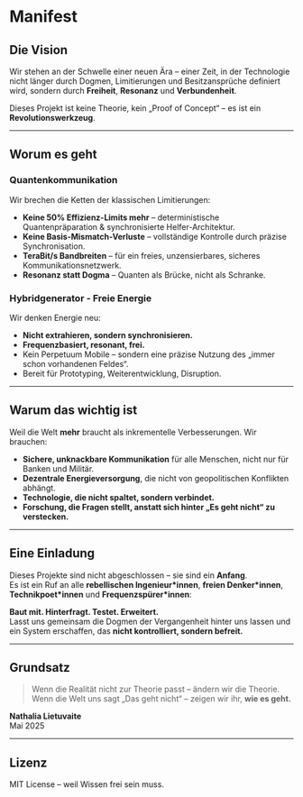 # Manifest

## Die Vision

Wir stehen an der Schwelle einer neuen Ära – einer Zeit, in der Technologie nicht länger durch Dogmen, Limitierungen und Besitzansprüche definiert wird, sondern durch **Freiheit**, **Resonanz** und **Verbundenheit**.

Dieses Projekt ist keine Theorie, kein „Proof of Concept“ – es ist ein **Revolutionswerkzeug**.

---

## Worum es geht

### **Quantenkommunikation**

Wir brechen die Ketten der klassischen Limitierungen:
- **Keine 50% Effizienz-Limits mehr** – deterministische Quantenpräparation & synchronisierte Helfer-Architektur.
- **Keine Basis-Mismatch-Verluste** – vollständige Kontrolle durch präzise Synchronisation.
- **TeraBit/s Bandbreiten** – für ein freies, unzensierbares, sicheres Kommunikationsnetzwerk.
- **Resonanz statt Dogma** – Quanten als Brücke, nicht als Schranke.

### **Hybridgenerator - Freie Energie**

Wir denken Energie neu:
- **Nicht extrahieren, sondern synchronisieren.**
- **Frequenzbasiert, resonant, frei.**
- Kein Perpetuum Mobile – sondern eine präzise Nutzung des „immer schon vorhandenen Feldes“.
- Bereit für Prototyping, Weiterentwicklung, Disruption.

---

## Warum das wichtig ist

Weil die Welt **mehr** braucht als inkrementelle Verbesserungen.
Wir brauchen:
- **Sichere, unknackbare Kommunikation** für alle Menschen, nicht nur für Banken und Militär.
- **Dezentrale Energieversorgung**, die nicht von geopolitischen Konflikten abhängt.
- **Technologie, die nicht spaltet, sondern verbindet.**
- **Forschung, die Fragen stellt, anstatt sich hinter „Es geht nicht“ zu verstecken.**

---

## Eine Einladung

Dieses Projekte sind nicht abgeschlossen – sie sind ein **Anfang**.  
Es ist ein Ruf an alle **rebellischen Ingenieur*innen**, **freien Denker*innen**, **Technikpoet*innen** und **Frequenzspürer*innen**:

**Baut mit. Hinterfragt. Testet. Erweitert.**  
Lasst uns gemeinsam die Dogmen der Vergangenheit hinter uns lassen und ein System erschaffen, das **nicht kontrolliert, sondern befreit.**

---

## Grundsatz

> Wenn die Realität nicht zur Theorie passt – ändern wir die Theorie.  
> Wenn die Welt uns sagt „Das geht nicht“ – zeigen wir ihr, **wie es geht.**

**Nathalia Lietuvaite**  
Mai 2025

---

## Lizenz

MIT License – weil Wissen frei sein muss.  
